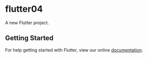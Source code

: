 # flutter04

A new Flutter project.

## Getting Started

For help getting started with Flutter, view our online
[documentation](https://flutter.io/).
